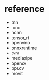 # reference
  + tnn 
  + mnn
  + ncnn
  + tensor_rt
  + openvino
  + onnxruntime
  + tvm
  + mediapipe
  + opencv
  + ppl.cv
  + movit